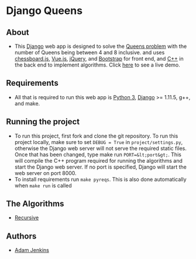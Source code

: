 # Django Queens

## About
* This [Django][django link] web app is designed to solve the [Queens problem][queens link]
  with the number of Queens being between 4 and 8 inclusive. and uses 
  [chessboard.js][chessboardjs link], [Vue.js][vuejs link], [jQuery][jquery link], 
  and [Bootstrap][bootstrap link] for front end, and [C++][c++ link] 
  in the back end to implement algorithms. Click [here][divc link] to see a live demo.

## Requirements
* All that is required to run this web app is [Python 3][python link], 
  [Django][django link] >= 1.11.5, g++, and make.

## Running the project
* To run this project, first fork and clone the git repository. To run this project locally, make sure to set 
  `DEBUG = True` in `project/settings.py`, otherwise the Django web server will not serve the 
  required static files. Once that has been changed, type make run `PORT=&lt;port&gt;`. This will compile 
  the C++ program required for running the algorithms and start the Django web server. If no port is specified, 
  Django will start the web server on port 8000. 
* To install requirements run `make pyreqs`.
    This is also done automatically when `make run` is called

## The Algorithms
* [Recursive][recursion link]

## Authors
* [Adam Jenkins][adam github]

[adam github]:	https://github.com/adamjenkins1

[jquery link]: https://jquery.com/
[bootstrap link]: https://getbootstrap.com/
[python link]: https://www.python.org/downloads/
[django link]: https://www.djangoproject.com/
[queens link]: https://en.wikipedia.org/wiki/Eight_queens_puzzle
[chessboardjs link]: https://chessboardjs.com/
[vuejs link]: https://vuejs.org/
[c++ link]: https://en.wikipedia.org/wiki/C%2B%2B
[recursion link]: https://en.wikipedia.org/wiki/Recursion_(computer_science)
[divc link]: http://queens.divisionc.com
